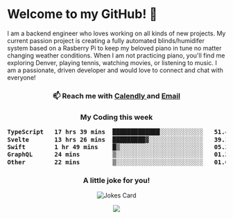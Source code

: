 <h1> Welcome to my GitHub! 👋 </h1>


  I am a backend engineer who loves working on all kinds of new projects. My current passion project is creating a fully automated blinds/humidifer system based on a Rasberry Pi to keep my beloved piano in tune no matter changing weather conditions. When I am not practicing piano, you'll find me exploring Denver, playing tennis, watching movies, or listening to music. I am a passionate, driven developer and would love to connect and chat with everyone!

<h3 align = "center"> 📫 Reach me with <a href = "https://calendly.com/msbrandt00/30min"> Calendly </a> and <a href="mailto:msbrandt00@gmail.com">Email</a> 
 </h3>


 
<div align = "center"
[![Anurag's GitHub stats](https://github-readme-stats.vercel.app/api?username=mbrandt00)](https://github.com/anuraghazra/github-readme-stats)
          </div>
<h3 align="center">
  My Coding this week
<!--START_SECTION:waka-->

```txt
TypeScript   17 hrs 39 mins  █████████████░░░░░░░░░░░░   51.41 %
Svelte       13 hrs 26 mins  █████████▓░░░░░░░░░░░░░░░   39.13 %
Swift        1 hr 49 mins    █▒░░░░░░░░░░░░░░░░░░░░░░░   05.33 %
GraphQL      24 mins         ▒░░░░░░░░░░░░░░░░░░░░░░░░   01.21 %
Other        22 mins         ▒░░░░░░░░░░░░░░░░░░░░░░░░   01.09 %
```

<!--END_SECTION:waka-->

### A little joke for you!

![Jokes Card](https://readme-jokes.vercel.app/api?hideBorder)

<a href="https://www.linkedin.com/in/mbrandt00/"><img src="https://img.shields.io/badge/linkedin-%230077B5.svg?&style=for-the-badge&logo=linkedin&logoColor=white" /></a>
